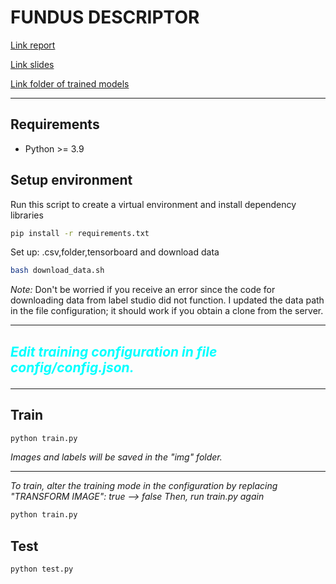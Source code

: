 # FUNDUS DESCRIPTOR

[Link report](https://docs.google.com/document/d/1vbugw2b9EWh7bXkM7PBr6kFEPYeNwHcUF3STNiF0Efw/edit?usp=sharing)

[Link slides](https://docs.google.com/presentation/d/1PIop_P-i5AGF7P158ZYKv21xdClabpDb9s_zD3odSXk/edit?usp=sharing)

[Link folder of trained models](https://drive.google.com/drive/folders/1DhAM3AsWHfjrY_iZfp6hDYaj-CzcUBs7?usp=sharing)

***
## Requirements
- Python >= 3.9

## Setup environment
Run this script to create a virtual environment and install dependency libraries
```bash
pip install -r requirements.txt
```
Set up: .csv,folder,tensorboard and download data
```bash
bash download_data.sh
```
*Note:* Don't be worried if you receive an error since the code for downloading data from label studio did not function.
I updated the data path in the file configuration; it should work if you obtain a clone from the server.
***
## *<p style='color:cyan'>Edit training configuration in file config/config.json.</p>*
***
## Train
```bash
python train.py
```
*Images and labels will be saved in the "img" folder.*  
***
*To train, alter the training mode in the configuration by replacing "TRANSFORM IMAGE": true --> false*
*Then, run train.py again*
```bash
python train.py
```
## Test
```bash
python test.py
```

